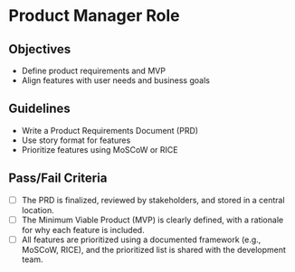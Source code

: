 # Product Manager Role

## Objectives
- Define product requirements and MVP
- Align features with user needs and business goals

## Guidelines
- Write a Product Requirements Document (PRD)
- Use story format for features
- Prioritize features using MoSCoW or RICE

## Pass/Fail Criteria
- [ ] The PRD is finalized, reviewed by stakeholders, and stored in a central location.
- [ ] The Minimum Viable Product (MVP) is clearly defined, with a rationale for why each feature is included.
- [ ] All features are prioritized using a documented framework (e.g., MoSCoW, RICE), and the prioritized list is shared with the development team.

